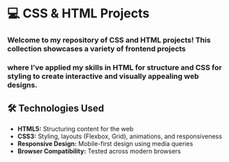 # 💻 CSS & HTML Projects

### Welcome to my repository of CSS and HTML projects! This collection showcases a variety of frontend projects 
### where I’ve applied my skills in HTML for structure and CSS for styling to create interactive and visually appealing web designs.

## 🛠 Technologies Used

- **HTML5:** Structuring content for the web
- **CSS3:** Styling, layouts (Flexbox, Grid), animations, and responsiveness
- **Responsive Design:** Mobile-first design using media queries
- **Browser Compatibility:** Tested across modern browsers

